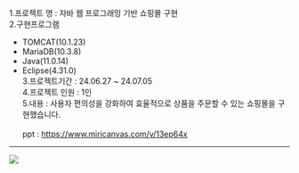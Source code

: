1.프로젝트 명 : 자바 웹 프로그래밍 기반 쇼핑몰 구현 <br>
2.구현프로그램  
- TOMCAT(10.1.23)  
- MariaDB(10.3.8)  
- Java(11.0.14)  
- Eclipse(4.31.0)  <br>
3.프로젝트기간 : 24.06.27 ~ 24.07.05  
4.프로젝트 인원 : 1인  
5.내용 : 사용자 편의성을 강화하여 효율적으로 상품을 주문할 수 있는 쇼핑몰을 구현했습니다. <br><br>
ppt : https://www.miricanvas.com/v/13ep64x

-----------------
<img src = "https://cafeptthumb-phinf.pstatic.net/MjAyNDA2MjdfOTkg/MDAxNzE5NDY1MTE0MTk5.AU97h6mLWXPfp7TH7A-sG-Jnn8f67LwlJQCXqRVj3lUg.IO_kBSlFq7IjLI64cZpj29xgDO0WYlUgYhqWna1J8AEg.PNG/image.png?type=w1600">
